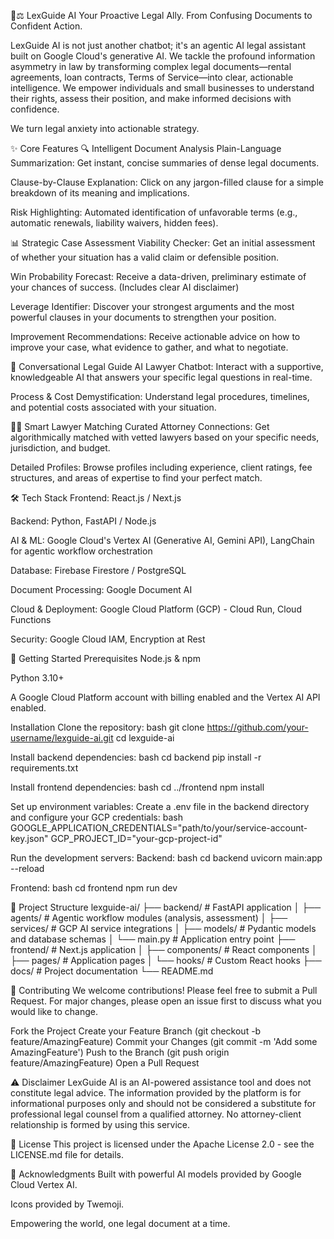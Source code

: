 🧠⚖️ LexGuide AI
Your Proactive Legal Ally. From Confusing Documents to Confident Action.

LexGuide AI is not just another chatbot; it's an agentic AI legal assistant built on Google Cloud's generative AI. We tackle the profound information asymmetry in law by transforming complex legal documents—rental agreements, loan contracts, Terms of Service—into clear, actionable intelligence. We empower individuals and small businesses to understand their rights, assess their position, and make informed decisions with confidence.

We turn legal anxiety into actionable strategy.

✨ Core Features
🔍 Intelligent Document Analysis
Plain-Language Summarization: Get instant, concise summaries of dense legal documents.

Clause-by-Clause Explanation: Click on any jargon-filled clause for a simple breakdown of its meaning and implications.

Risk Highlighting: Automated identification of unfavorable terms (e.g., automatic renewals, liability waivers, hidden fees).

📊 Strategic Case Assessment
Viability Checker: Get an initial assessment of whether your situation has a valid claim or defensible position.

Win Probability Forecast: Receive a data-driven, preliminary estimate of your chances of success. (Includes clear AI disclaimer)

Leverage Identifier: Discover your strongest arguments and the most powerful clauses in your documents to strengthen your position.

Improvement Recommendations: Receive actionable advice on how to improve your case, what evidence to gather, and what to negotiate.

💬 Conversational Legal Guide
AI Lawyer Chatbot: Interact with a supportive, knowledgeable AI that answers your specific legal questions in real-time.

Process & Cost Demystification: Understand legal procedures, timelines, and potential costs associated with your situation.

👨‍💼 Smart Lawyer Matching
Curated Attorney Connections: Get algorithmically matched with vetted lawyers based on your specific needs, jurisdiction, and budget.

Detailed Profiles: Browse profiles including experience, client ratings, fee structures, and areas of expertise to find your perfect match.

🛠️ Tech Stack
Frontend: React.js / Next.js

Backend: Python, FastAPI / Node.js

AI & ML: Google Cloud's Vertex AI (Generative AI, Gemini API), LangChain for agentic workflow orchestration

Database: Firebase Firestore / PostgreSQL

Document Processing: Google Document AI

Cloud & Deployment: Google Cloud Platform (GCP) - Cloud Run, Cloud Functions

Security: Google Cloud IAM, Encryption at Rest

🚀 Getting Started
Prerequisites
Node.js & npm

Python 3.10+

A Google Cloud Platform account with billing enabled and the Vertex AI API enabled.

Installation
Clone the repository:
bash
git clone https://github.com/your-username/lexguide-ai.git
cd lexguide-ai

Install backend dependencies:
bash
cd backend
pip install -r requirements.txt

Install frontend dependencies:
bash
cd ../frontend
npm install

Set up environment variables:
Create a .env file in the backend directory and configure your GCP credentials:
bash
GOOGLE_APPLICATION_CREDENTIALS="path/to/your/service-account-key.json"
GCP_PROJECT_ID="your-gcp-project-id"

Run the development servers:
Backend:
bash
cd backend
uvicorn main:app --reload

Frontend:
bash
cd frontend
npm run dev


📁 Project Structure
lexguide-ai/
├── backend/                 # FastAPI application
│   ├── agents/             # Agentic workflow modules (analysis, assessment)
│   ├── services/           # GCP AI service integrations
│   ├── models/             # Pydantic models and database schemas
│   └── main.py             # Application entry point
├── frontend/               # Next.js application
│   ├── components/         # React components
│   ├── pages/              # Application pages
│   └── hooks/              # Custom React hooks
├── docs/                   # Project documentation
└── README.md

🤝 Contributing
We welcome contributions! Please feel free to submit a Pull Request. For major changes, please open an issue first to discuss what you would like to change.

Fork the Project
Create your Feature Branch (git checkout -b feature/AmazingFeature)
Commit your Changes (git commit -m 'Add some AmazingFeature')
Push to the Branch (git push origin feature/AmazingFeature)
Open a Pull Request

⚠️ Disclaimer
LexGuide AI is an AI-powered assistance tool and does not constitute legal advice. The information provided by the platform is for informational purposes only and should not be considered a substitute for professional legal counsel from a qualified attorney. No attorney-client relationship is formed by using this service.

📄 License
This project is licensed under the Apache License 2.0 - see the LICENSE.md file for details.

🙏 Acknowledgments
Built with powerful AI models provided by Google Cloud Vertex AI.

Icons provided by Twemoji.

Empowering the world, one legal document at a time.
